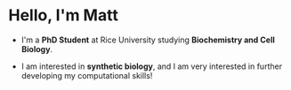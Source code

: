 # Hello, I'm Matt

- I'm a **PhD Student** at Rice University studying **Biochemistry and Cell Biology**.

- I am interested in **synthetic biology**, and I am very interested in further developing my computational skills!
